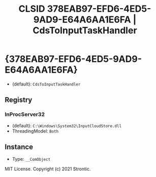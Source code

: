 ﻿---
title: "CLSID 378EAB97-EFD6-4ED5-9AD9-E64A6AA1E6FA | CdsToInputTaskHandler"
excerpt: What is COM-Object CLSID 378EAB97-EFD6-4ED5-9AD9-E64A6AA1E6FA?
---

# {378EAB97-EFD6-4ED5-9AD9-E64A6AA1E6FA}

* (default): `CdsToInputTaskHandler`

## Registry


### InProcServer32

* (default): `C:\Windows\System32\InputCloudStore.dll`
* ThreadingModel: `Both`

## Instance

* Type: `__ComObject`

MIT License. Copyright (c) 2021 Strontic.


